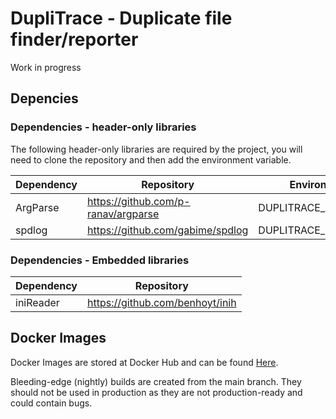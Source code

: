 # DupliTrace - Duplicate file finder/reporter

Work in progress

## Depencies

### Dependencies - header-only libraries
The following header-only libraries are required by the project, you will need to clone the repository and then add the environment variable.

Dependency | Repository | Environment Variable
---        | ---        | ---
ArgParse | https://github.com/p-ranav/argparse | DUPLITRACE_ARGPARSE_INCLUDE
spdlog   | https://github.com/gabime/spdlog | DUPLITRACE_SPDLOG_INCLUDE

### Dependencies - Embedded libraries

Dependency | Repository
---        | ---
iniReader  | https://github.com/benhoyt/inih

## Docker Images

Docker Images are stored at Docker Hub and can be found [Here](https://hub.docker.com/repository/docker/swatkat1977).

Bleeding-edge (nightly) builds are created from the main branch. They should not be used in production as they are not production-ready and could contain bugs.
